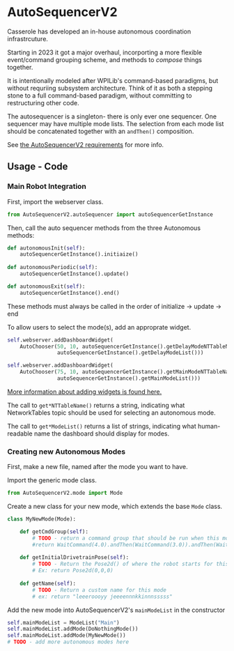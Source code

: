 # AutoSequencerV2

Casserole has developed an in-house autonomous coordination infrastrcuture.

Starting in 2023 it got a major overhaul, incorporting a more flexible event/command grouping scheme, and methods to _compose_ things together.

It is intentionally modeled after WPILib's command-based paradigms, but without requriing subsystem architecture. Think of it as both a stepping stone to a full command-based paradigm, without committing to restructuring other code.

The autosequencer is a singleton- there is only ever one sequencer. One sequencer may have multiple mode lists. The selection from each mode list should be concatenated together with an `andThen()` composition.

See [the AutoSequencerV2 requirements](..\requirements\AutoSequencerV2Requirements.md) for more info.

## Usage - Code

### Main Robot Integration

First, import the webserver class.

```py
from AutoSequencerV2.autoSequencer import autoSequencerGetInstance
```

Then, call the auto sequencer methods from the three Autonomous methods:

```py
def autonomousInit(self):
    autoSequencerGetInstance().initiaize()
    
def autonomousPeriodic(self):
    autoSequencerGetInstance().update()

def autonomousExit(self):
    autoSequencerGetInstance().end()
```

These methods must always be called in the order of initialize -> update -> end

To allow users to select the mode(s), add an approprate widget.

```py
self.webserver.addDashboardWidget(
    AutoChooser(50, 10, autoSequencerGetInstance().getDelayModeNTTableName(), 
                autoSequencerGetInstance().getDelayModeList()))

self.webserver.addDashboardWidget(
    AutoChooser(75, 10, autoSequencerGetInstance().getMainModeNTTableName(), 
                autoSequencerGetInstance().getMainModeList()))
```

[More information about adding widgets is found here.](dashboardWidgets.py)

The call to `get*NTTableName()` returns a string, indicating what NetworkTables topic should be used for selecting an autonomous mode.

The call to `get*ModeList()` returns a list of strings, indicating what human-readable name the dashboard should display for modes.

### Creating new Autonomous Modes

First, make a new file, named after the mode you want to have.

Import the generic mode class.

```py
from AutoSequencerV2.mode import Mode
```

Create a new class for your new mode, which extends the base `Mode` class.

```py
class MyNewMode(Mode):

    def getCmdGroup(self):
        # TODO - return a command group that should be run when this mode is selected
        #return WaitCommand(4.0).andThen(WaitCommand(3.0)).andThen(WaitCommand(5.0))
    
    def getInitialDrivetrainPose(self):
        # TODO - Return the Pose2d() of where the robot starts for this mode
        # Ex: return Pose2d(0,0,0)
    
    def getName(self):
        # TODO - Return a custom name for this mode
        # ex: return "leeeroooyy jeeeennnkkinnnsssss"
```

Add the new mode into AutoSequencerV2's `mainModeList` in the constructor

```py
self.mainModeList = ModeList("Main")
self.mainModeList.addMode(DoNothingMode())
self.mainModeList.addMode(MyNewMode())
# TODO - add more autonomous modes here
```
